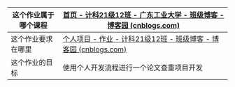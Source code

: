 | 这个作业属于哪个课程 | [首页 - 计科21级12班 - 广东工业大学 - 班级博客 - 博客园 (cnblogs.com)](https://edu.cnblogs.com/campus/gdgy/CSGrade21-12) |
| -------------------- | ------------------------------------------------------------ |
| 这个作业要求在哪里   | [个人项目 - 作业 - 计科21级12班 - 班级博客 - 博客园 (cnblogs.com)](https://edu.cnblogs.com/campus/gdgy/CSGrade21-12/homework/13014) |
| 这个作业的目标       | 使用个人开发流程进行一个论文查重项目开发                     |

